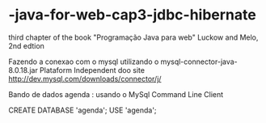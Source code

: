 # -java-for-web-cap3-jdbc-hibernate
third chapter of the book "Programação Java para web" Luckow and Melo, 2nd edtion

Fazendo a conexao com o mysql utilizando o mysql-connector-java-8.0.18.jar Plataform Independent doo site http://dev.mysql.com/downloads/connector/j/

Bando de dados agenda :
usando o MySql Command Line Client 

CREATE DATABASE 'agenda';
USE 'agenda';
